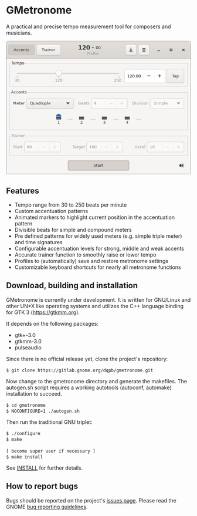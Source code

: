GMetronome
==========
A practical and precise tempo measurement tool for composers and musicians. 

![Screenshot](data/screenshots/screenshot.png)

Features
--------
* Tempo range from 30 to 250 beats per minute
* Custom accentuation patterns
* Animated markers to highlight current position in the accentuation pattern
* Divisible beats for simple and compound meters
* Pre defined patterns for widely used meters (e.g. simple triple meter) and 
  time signatures
* Configurable accentuation levels for strong, middle and weak accents
* Accurate trainer function to smoothly raise or lower tempo
* Profiles to (automatically) save and restore metronome settings
* Customizable keyboard shortcuts for nearly all metronome functions

Download, building and installation
-----------------------------------
GMetronome is currently under development. It is written for GNU/Linux and
other UN*X like operating systems and utilizes the C++ language binding for
GTK 3 (https://gtkmm.org).

It depends on the following packages:

* gtk+-3.0
* gtkmm-3.0
* pulseaudio

Since there is no official release yet, clone the project's repository:

```
$ git clone https://gitlab.gnome.org/dqpb/gmetronome.git
```

Now change to the gmetronome directory and generate the makefiles. 
The autogen.sh script requires a working autotools (autoconf, automake) 
installation to succeed.

```
$ cd gmetronome
$ NOCONFIGURE=1 ./autogen.sh
```

Then run the traditional GNU triplet:

```
$ ./configure
$ make

[ become super user if necessary ]
$ make install
```

See [INSTALL](INSTALL) for further details.

How to report bugs
------------------
Bugs should be reported on the project's [issues page](https://gitlab.gnome.org/dqpb/gmetronome/issues/new).
Please read the GNOME [bug reporting guidelines](https://wiki.gnome.org/Community/GettingInTouch/BugReportingGuidelines).